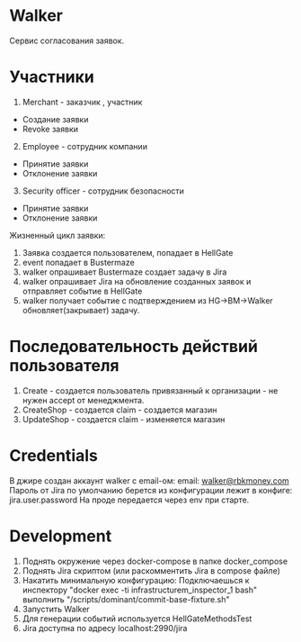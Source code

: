 # Walker
Сервис согласования заявок. 

# Участники
1. Merchant - заказчик , участник 
 * Создание заявки
 * Revoke заявки 
2. Employee - сотрудник компании 
 * Принятие заявки 
 * Отклонение заявки 
3. Security officer - сотрудник безопасности
 * Принятие заявки 
 * Отклонение заявки 
 
Жизненный цикл заявки:
 1. Заявка создается пользователем, попадает в HellGate
 2. event попадает в Bustermaze
 3. walker опрашивает Bustermaze создает задачу в Jira
 4. walker опрашивает Jira на обновление созданных заявок и отправляет событие в HellGate
 5. walker получает событие c подтверждением из HG->BM->Walker обновляет(закрывает) задачу.


# Последовательность действий пользователя 
 1. Create - создается пользователь привязанный к организации - не нужен accept от менеджмента.
 2. CreateShop - создается claim - создается магазин 
 3. UpdateShop -  создается claim - изменяется магазин

 
# Credentials
В джире создан аккаунт walker с email-ом:
email: walker@rbkmoney.com 
Пароль от Jira по умолчанию берется из конфигурации лежит в конфиге: jira.user.password 
На проде передается через env при старте.
 
# Development 
1. Поднять окружение через docker-compose в папке docker_compose
2. Поднять Jira скриптом (или раскомментить Jira в compose файлe)
3. Накатить минимальную конфигурацию:
   Подключаешься к инспектору "docker exec -ti  infrastructurem_inspector_1 bash" 
   выполнить "/scripts/dominant/commit-base-fixture.sh"
4. Запустить Walker
5. Для генерации событий используется HellGateMethodsTest
6. Jira доступна по адресу localhost:2990/jira



